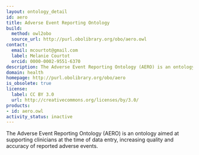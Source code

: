 ```yaml
---
layout: ontology_detail
id: aero
title: Adverse Event Reporting Ontology
build:
  method: owl2obo
  source_url: http://purl.obolibrary.org/obo/aero.owl
contact:
  email: mcourtot@gmail.com
  label: Melanie Courtot
  orcid: 0000-0002-9551-6370
description: The Adverse Event Reporting Ontology (AERO) is an ontology aimed at supporting clinicians at the time of data entry, increasing quality and accuracy of reported adverse events
domain: health
homepage: http://purl.obolibrary.org/obo/aero
is_obsolete: true
license:
  label: CC BY 3.0
  url: http://creativecommons.org/licenses/by/3.0/
products:
- id: aero.owl
activity_status: inactive
---
```


The Adverse Event Reporting Ontology (AERO) is an ontology aimed at supporting clinicians at the time of data entry, increasing quality and accuracy of reported adverse events.
